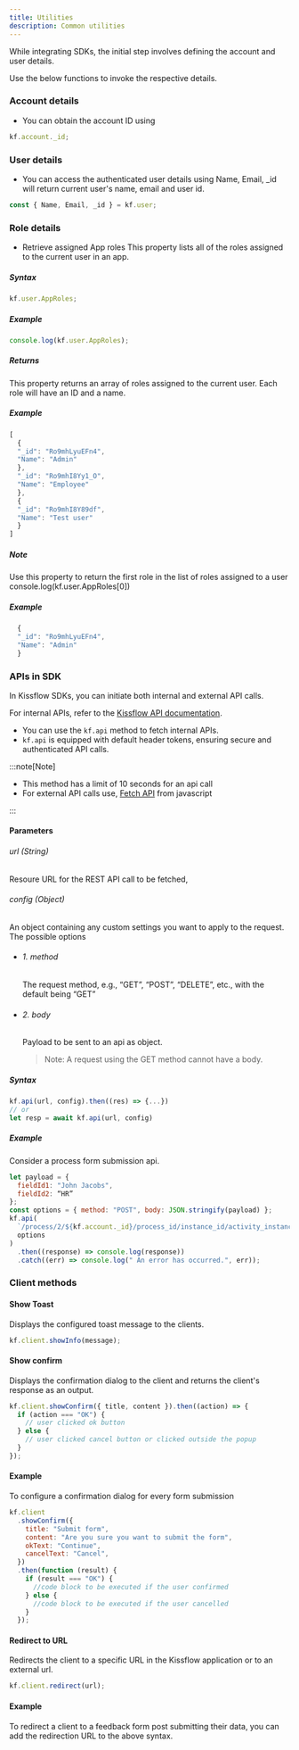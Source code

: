 ```yaml
---
title: Utilities
description: Common utilities
---
```


While integrating SDKs, the initial step involves defining the account and user details.

Use the below functions to invoke the respective details.

### Account details

- You can obtain the account ID using

```js
kf.account._id;
```

### User details

- You can access the authenticated user details using
  Name, Email, \_id will return current user's name, email and user id.

```js
const { Name, Email, _id } = kf.user;
```

### Role details

- Retrieve assigned App roles
  This property lists all of the roles assigned to the current user in an app.

##### Syntax

```js
kf.user.AppRoles;
```

##### Example

```js
console.log(kf.user.AppRoles);
```

##### Returns

This property returns an array of roles assigned to the current user. Each role will have an ID and a name.

##### Example

```js
[
  {
  "_id": "Ro9mhLyuEFn4",
  "Name": "Admin"
  },
  "_id": "Ro9mhI8Yy1_O",
  "Name": "Employee"
  },
  {
  "_id": "Ro9mhI8Y89df",
  "Name": "Test user"
  }
]
```

##### Note

Use this property to return the first role in the list of roles assigned to a user
console.log(kf.user.AppRoles[0])

##### Example

```js
  {
  "_id": "Ro9mhLyuEFn4",
  "Name": "Admin"
  }
```

### APIs in SDK

In Kissflow SDKs, you can initiate both internal and external API calls.

For internal APIs, refer to the [Kissflow API documentation](https://api.kissflow.com/).

- You can use the `kf.api` method to fetch internal APIs.
- `kf.api` is equipped with default header tokens, ensuring secure and authenticated API calls.

:::note[Note]

- This method has a limit of 10 seconds for an api call
- For external API calls use,
  [Fetch API](https://developer.mozilla.org/en-US/docs/Web/API/fetch#syntax)
  from javascript

:::

#### Parameters

###### url (String)

Resoure URL for the REST API call to be fetched,

###### config (Object)

An object containing any custom settings you want to apply to the request. The
possible options

- ###### 1. method
  The request method, e.g., “GET”, “POST”, “DELETE”, etc., with the default being “GET”
- ###### 2. body

  Payload to be sent to an api as object.

  > Note: A request using the GET method cannot have a body.

##### Syntax

```js
kf.api(url, config).then((res) => {...})
// or
let resp = await kf.api(url, config)
```

##### Example

Consider a process form submission api.

```js
let payload = {
  fieldId1: "John Jacobs",
  fieldId2: “HR”
};
const options = { method: "POST", body: JSON.stringify(payload) };
kf.api(
  `/process/2/${kf.account._id}/process_id/instance_id/activity_instance_id/submit`,
  options
)
  .then((response) => console.log(response))
  .catch((err) => console.log(" An error has occurred.", err));

```

### Client methods

#### Show Toast

Displays the configured toast message to the clients.

```js
kf.client.showInfo(message);
```

#### Show confirm

Displays the confirmation dialog to the client and returns the client's response as an output.

```js
kf.client.showConfirm({ title, content }).then((action) => {
  if (action === "OK") {
    // user clicked ok button
  } else {
    // user clicked cancel button or clicked outside the popup
  }
});
```

#### Example

To configure a confirmation dialog for every form submission

```js
kf.client
  .showConfirm({
    title: "Submit form",
    content: "Are you sure you want to submit the form",
    okText: "Continue",
    cancelText: "Cancel",
  })
  .then(function (result) {
    if (result === "OK") {
      //code block to be executed if the user confirmed
    } else {
      //code block to be executed if the user cancelled
    }
  });
```

#### Redirect to URL

Redirects the client to a specific URL in the Kissflow application or to an external url.

```js
kf.client.redirect(url);
```

#### Example

To redirect a client to a feedback form post submitting their data, you can add the redirection URL to the above syntax.
